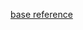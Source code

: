
[base reference](https://learn.adafruit.com/building-and-running-micropython-on-the-esp8266/build-firmware)